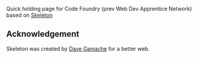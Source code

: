Quick holding page for Code Foundry (prev Web Dev Apprentice Network) based on [Skeleton](http://getskeleton.com)



## Acknowledgement

Skeleton was created by [Dave Gamache](https://twitter.com/dhg) for a better web.
